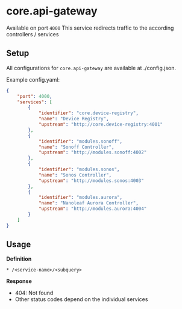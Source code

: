# core.api-gateway

Available on port `4000`
This service redirects traffic to the according controllers / services

## Setup
All configurations for `core.api-gateway` are available at ./config.json.

Example config.yaml:
```json
{
    "port": 4000,
    "services": [
        {
            "identifier": "core.device-registry",
            "name": "Device Registry",
            "upstream": "http://core.device-registry:4001"
        },
        {
            "identifier": "modules.sonoff",
            "name": "Sonoff Controller",
            "upstream": "http://modules.sonoff:4002"
        },
        {
            "identifier": "modules.sonos",
            "name": "Sonos Controller",
            "upstream": "http://modules.sonos:4003"
        },
        {
            "identifier": "modules.aurora",
            "name": "Nanoleaf Aurora Controller",
            "upstream": "http://modules.aurora:4004"
        }
    ]
}
```

## Usage

**Definition**

`* /<service-name>/<subquery>`

**Response**

- 404: Not found
- Other status codes depend on the individual services

